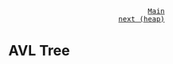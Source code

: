<p align="right">
<kbd>
<a href="https://github.com/Sid-WC121/DSA" >Main</a><br>
</kbd>
<kbd>
<a href="https://github.com/Sid-WC121/DSA/blob/main/heap/HEAP.md" >next (heap)</a>
</kbd>
</p>
<h1 align="center"> AVL Tree</h1>
<br>

